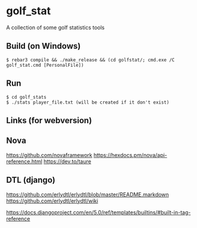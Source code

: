 golf_stat
=====

A collection of some golf statistics tools

Build (on Windows)
-----

    $ rebar3 compile && ./make_release && (cd golfstat/; cmd.exe /C golf_stat.cmd [PersonalFile])

Run
-----

    $ cd golf_stats
    $ ./stats player_file.txt (will be created if it don't exist)


Links (for webversion)
------
Nova
----
https://github.com/novaframework
https://hexdocs.pm/nova/api-reference.html
https://dev.to/taure



DTL (django)
------------
https://github.com/erlydtl/erlydtl/blob/master/README.markdown
https://github.com/erlydtl/erlydtl/wiki

https://docs.djangoproject.com/en/5.0/ref/templates/builtins/#built-in-tag-reference

